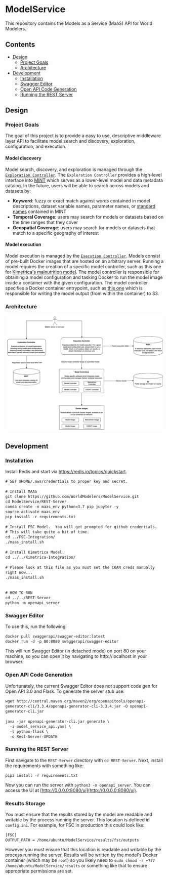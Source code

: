 # ModelService
This repository contains the Models as a Service (MaaS) API for World Modelers.
## Contents

- [Design](#design)
	- [Project Goals](#project-goals)
	- [Architecture](#architecture)
- [Development](#development)
	- [Installation](#installation)
	- [Swagger Editor](#swagger-editor)
	- [Open API Code Generation](#open-api-code-generation)
	- [Running the REST Server](#running-the-rest-server)

## Design

### Project Goals
The goal of this project is to provide a easy to use, descriptive middleware layer API to facilitate model search and discovery, exploration, configuration, and execution. 

#### Model discovery
Model search, discovery, and exploration is managed through the [`Exploration Controller`](https://github.com/WorldModelers/ModelService/blob/master/REST-Server/openapi_server/controllers/exploration_controller.py). The `Exploration Controller` provides a high-level interface into [MINT](http://mint-project.info/) which serves as a lower-level model and data metadata catalog. In the future, users will be able to search across models and datasets by:

* **Keyword**: fuzzy or exact match against words contained in model descriptions, dataset variable names, parameter names, or [standard names](https://csdms.colorado.edu/wiki/CSDMS_Standard_Names) contained in MINT
* **Temporal Coverage**: users may search for models or datasets based on the time ranges that they cover
* **Geospatial Coverage**: users may search for models or datasets that match to a specific geography of interest

#### Model execution
Model execution is managed by the [`Execution Controller`](https://github.com/WorldModelers/ModelService/blob/master/REST-Server/openapi_server/controllers/execution_controller.py). Models consist of pre-built Docker images that are hosted on an arbitrary server. Running a model requires the creation of a specific model controller, such as this one for [Kimetrica's malnutrition model](https://github.com/WorldModelers/ModelService/blob/master/REST-Server/openapi_server/kimetrica.py). The model controller is responsible for obtaining a model configuration and tasking Docker to run the model image inside a container with the given configuration. The model controller specifies a Docker container entrypoint, such as [this one](https://github.com/WorldModelers/ModelService/blob/master/Kimetrica-Integration/run.py) which is responsible for writing the model output (from within the container) to S3.

### Architecture

![MaaS Architecture](images/MaaS-Architecture.png "MaaS Architecture")


## Development

### Installation

Install Redis and start via https://redis.io/topics/quickstart.

```
# SET $HOME/.aws/credentials to proper key and secret.

# Install MAAS
git clone https://github.com/WorldModelers/ModelService.git
cd ModelService/REST-Server
conda create -n maas_env python=3.7 pip jupyter -y
source activate maas_env
pip install -r requirements.txt

# Install FSC Model.  You will get prompted for github credentials.
# This will take quite a bit of time.
cd ../FSC-Integration/
./maas_install.sh

# Install Kimetrica Model.
cd ../../Kimetrica-Integration/

# Please look at this file as you must set the CKAN creds manually right now...
./maas_install.sh


# HOW TO RUN
cd ../../REST-Server
python -m openapi_server
```

### Swagger Editor
To use this, run the following:

```
docker pull swaggerapi/swagger-editor:latest
docker run -d -p 80:8080 swaggerapi/swagger-editor
```

This will run Swagger Editor (in detached mode) on port 80 on your machine, so you can open it by navigating to http://localhost in your browser.

### Open API Code Generation

Unfortunately, the current Swagger Editor does not support code gen for Open API 3.0 and Flask. To generate the server stub use:

```
wget http://central.maven.org/maven2/org/openapitools/openapi-generator-cli/3.3.4/openapi-generator-cli-3.3.4.jar -O openapi-generator-cli.jar

java -jar openapi-generator-cli.jar generate \
  -i model_service_api.yaml \
  -l python-flask \
  -o Rest-Server-UPDATE
```

### Running the REST Server
First navigate to the `REST-Server` directory with `cd REST-Server`. Next, install the requirements with something like:

```
pip3 install -r requirements.txt
```

Now you can run the server with `python3 -m openapi_server`. You can access the UI at [http://0.0.0.0:8080/ui](http://0.0.0.0:8080/ui).

### Results Storage
You must ensure that the results stored by the model are readable and writable by the process running the server. This location is defined in `config.ini`. For example, for FSC in production this could look like:

```
[FSC]
OUTPUT_PATH = /home/ubuntu/ModelService/results/fsc/outputs
```

However you must ensure that this location is readable and writable by the process running the server. Results will be written by the model's Docker container (which may be `root`) so you likely need to `sudo chmod -r +777 /home/ubuntu/ModelService/results` or something like that to ensure appropriate permissions are set.
